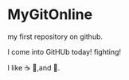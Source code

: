 # MyGitOnline
my first repository on github.

I come into GitHUb today! fighting!

I like :coffee: :pizza:,and :dancer:.

